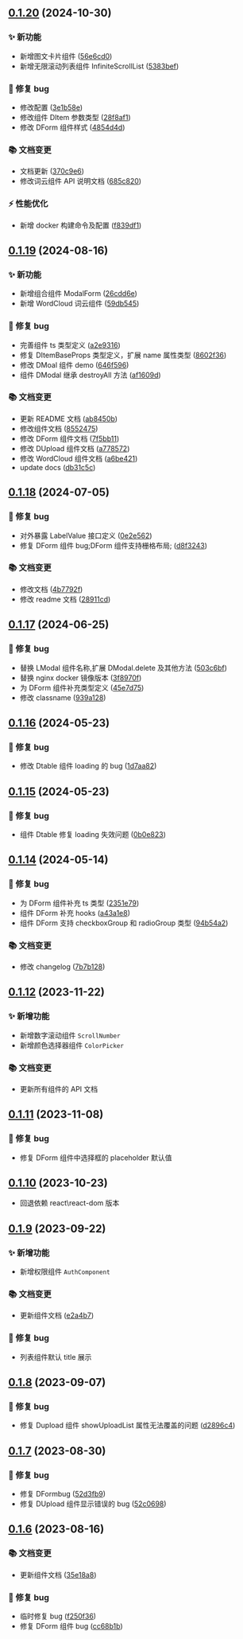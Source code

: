 ## [0.1.20](http://192.168.101.96:8090/pointcloud_frontend/basiclibrary/pcloud-components/compare/v0.1.19...v0.1.20) (2024-10-30)

### ✨ 新功能

- 新增图文卡片组件 ([56e6cd0](http://192.168.101.96:8090/pointcloud_frontend/basiclibrary/pcloud-components/commit/56e6cd07742885ddb3161911e959295c08dd04b5))
- 新增无限滚动列表组件 InfiniteScrollList ([5383bef](http://192.168.101.96:8090/pointcloud_frontend/basiclibrary/pcloud-components/commit/5383bef60ba5ce805ae141cc7edb40b398eec2ad))

### 🐛 修复 bug

- 修改配置 ([3e1b58e](http://192.168.101.96:8090/pointcloud_frontend/basiclibrary/pcloud-components/commit/3e1b58ecb71bf1ae471f10eb2969cdbffa0c5355))
- 修改组件 DItem 参数类型 ([28f8af1](http://192.168.101.96:8090/pointcloud_frontend/basiclibrary/pcloud-components/commit/28f8af15fed39230d5753075fc99dfbba0fdb6cc))
- 修改 DForm 组件样式 ([4854d4d](http://192.168.101.96:8090/pointcloud_frontend/basiclibrary/pcloud-components/commit/4854d4def07f2bbc26297b724609348b449f0ad9))

### 📚 文档变更

- 文档更新 ([370c9e6](http://192.168.101.96:8090/pointcloud_frontend/basiclibrary/pcloud-components/commit/370c9e6ca1c732b0274f1eee3dabdf2a859cc82f))
- 修改词云组件 API 说明文档 ([685c820](http://192.168.101.96:8090/pointcloud_frontend/basiclibrary/pcloud-components/commit/685c8209e7363a3614859f5c614d7ff347cf1030))

### ⚡️ 性能优化

- 新增 docker 构建命令及配置 ([f839df1](http://192.168.101.96:8090/pointcloud_frontend/basiclibrary/pcloud-components/commit/f839df12ac7aee40a6530a5d9760e459664138eb))

## [0.1.19](http://192.168.101.96:8090/pointcloud_frontend/basiclibrary/pcloud-components/compare/v0.1.18...v0.1.19) (2024-08-16)

### ✨ 新功能

- 新增组合组件 ModalForm ([26cdd6e](http://192.168.101.96:8090/pointcloud_frontend/basiclibrary/pcloud-components/commit/26cdd6e93c2dca65c41c19fb8ce8781a8f7a5013))
- 新增 WordCloud 词云组件 ([59db545](http://192.168.101.96:8090/pointcloud_frontend/basiclibrary/pcloud-components/commit/59db545d56ee5e03503e98d3b2dabd033c9c215f))

### 🐛 修复 bug

- 完善组件 ts 类型定义 ([a2e9316](http://192.168.101.96:8090/pointcloud_frontend/basiclibrary/pcloud-components/commit/a2e9316c10525dcdf35a1afa5c876fdc0df406a3))
- 修复 DItemBaseProps 类型定义，扩展 name 属性类型 ([8602f36](http://192.168.101.96:8090/pointcloud_frontend/basiclibrary/pcloud-components/commit/8602f36b2a9063d47b662985f56818458186cefb))
- 修改 DMoal 组件 demo ([646f596](http://192.168.101.96:8090/pointcloud_frontend/basiclibrary/pcloud-components/commit/646f596be3114f74d040067942bdcfc6b0ce1d83))
- 组件 DModal 继承 destroyAll 方法 ([af1609d](http://192.168.101.96:8090/pointcloud_frontend/basiclibrary/pcloud-components/commit/af1609d5d3ae7773c29942160e158ad29dde6ea9))

### 📚 文档变更

- 更新 README 文档 ([ab8450b](http://192.168.101.96:8090/pointcloud_frontend/basiclibrary/pcloud-components/commit/ab8450b2b95898530fe2f105ee0010aac70c0eb1))
- 修改组件文档 ([8552475](http://192.168.101.96:8090/pointcloud_frontend/basiclibrary/pcloud-components/commit/8552475b232192499cd3d064d45c4e25eba5fd32))
- 修改 DForm 组件文档 ([7f5bb11](http://192.168.101.96:8090/pointcloud_frontend/basiclibrary/pcloud-components/commit/7f5bb11a557d36095b8adac99583980e436d8176))
- 修改 DUpload 组件文档 ([a778572](http://192.168.101.96:8090/pointcloud_frontend/basiclibrary/pcloud-components/commit/a778572fee272bb22ba1b5bcd79d315b54320745))
- 修改 WordCloud 组件文档 ([a6be421](http://192.168.101.96:8090/pointcloud_frontend/basiclibrary/pcloud-components/commit/a6be421a188727bc1b22c96aaf29dbebc97b5e18))
- update docs ([db31c5c](http://192.168.101.96:8090/pointcloud_frontend/basiclibrary/pcloud-components/commit/db31c5c259668f50546ccdfc29261514e9337761))

## [0.1.18](http://192.168.101.96:8090/pointcloud_frontend/basiclibrary/pcloud-components/compare/v0.1.17...v0.1.18) (2024-07-05)

### 🐛 修复 bug

- 对外暴露 LabelValue 接口定义 ([0e2e562](http://192.168.101.96:8090/pointcloud_frontend/basiclibrary/pcloud-components/commit/0e2e562542a584b1c974d5a887b31d8f31cd75cf))
- 修复 DForm 组件 bug;DForm 组件支持栅格布局; ([d8f3243](http://192.168.101.96:8090/pointcloud_frontend/basiclibrary/pcloud-components/commit/d8f3243540c2481ce25345663b249bc7d0c55ae9))

### 📚 文档变更

- 修改文档 ([4b7792f](http://192.168.101.96:8090/pointcloud_frontend/basiclibrary/pcloud-components/commit/4b7792fba88a92bee268804a3b7ae6744ff35b1d))
- 修改 readme 文档 ([28911cd](http://192.168.101.96:8090/pointcloud_frontend/basiclibrary/pcloud-components/commit/28911cdd0bc7a3faf6342e43fc7a67ec920b4f9c))

## [0.1.17](http://192.168.101.96:8090/pointcloud_frontend/basiclibrary/pcloud-components/compare/v0.1.16...v0.1.17) (2024-06-25)

### 🐛 修复 bug

- 替换 LModal 组件名称,扩展 DModal.delete 及其他方法 ([503c6bf](http://192.168.101.96:8090/pointcloud_frontend/basiclibrary/pcloud-components/commit/503c6bf34348dbd44d103cad7d4508924b8800de))
- 替换 nginx docker 镜像版本 ([3f8970f](http://192.168.101.96:8090/pointcloud_frontend/basiclibrary/pcloud-components/commit/3f8970fc3fb1dc182bb43b2fe48de88ed6cc389a))
- 为 DForm 组件补充类型定义 ([45e7d75](http://192.168.101.96:8090/pointcloud_frontend/basiclibrary/pcloud-components/commit/45e7d75008dc5fac88653a149dcabf3b24004c57))
- 修改 classname ([939a128](http://192.168.101.96:8090/pointcloud_frontend/basiclibrary/pcloud-components/commit/939a1283754f1618e3af23238bf304c7c3fa5d95))

## [0.1.16](http://192.168.101.96:8090/pointcloud_frontend/basiclibrary/pcloud-components/compare/v0.1.15...v0.1.16) (2024-05-23)

### 🐛 修复 bug

- 修改 Dtable 组件 loading 的 bug ([1d7aa82](http://192.168.101.96:8090/pointcloud_frontend/basiclibrary/pcloud-components/commit/1d7aa821df391cf2779d2da39141cb9a5f0760c3))

## [0.1.15](http://192.168.101.96:8090/pointcloud_frontend/basiclibrary/pcloud-components/compare/v0.1.14...v0.1.15) (2024-05-23)

### 🐛 修复 bug

- 组件 Dtable 修复 loading 失效问题 ([0b0e823](http://192.168.101.96:8090/pointcloud_frontend/basiclibrary/pcloud-components/commit/0b0e823c4b14de68787baf71c06e1e75fe468aa1))

## [0.1.14](http://192.168.101.96:8090/pointcloud_frontend/basiclibrary/pcloud-components/compare/v0.1.12...v0.1.14) (2024-05-14)

### 🐛 修复 bug

- 为 DForm 组件补充 ts 类型 ([2351e79](http://192.168.101.96:8090/pointcloud_frontend/basiclibrary/pcloud-components/commit/2351e79c81cace1ddd4d76661d87f81d1b913520))
- 组件 DForm 补充 hooks ([a43a1e8](http://192.168.101.96:8090/pointcloud_frontend/basiclibrary/pcloud-components/commit/a43a1e81f45e5cd8e6d15c40ad8134204e858940))
- 组件 DForm 支持 checkboxGroup 和 radioGroup 类型 ([94b54a2](http://192.168.101.96:8090/pointcloud_frontend/basiclibrary/pcloud-components/commit/94b54a2a08edc3daf86cd585edff0d37e422ca57))

### 📚 文档变更

- 修改 changelog ([7b7b128](http://192.168.101.96:8090/pointcloud_frontend/basiclibrary/pcloud-components/commit/7b7b128f951942e03c9d71fc8ff17a260afa5b21))

## [0.1.12](https://192.168.101.96:8092/pointcloud_frontend/basiclibrary/pcloud-components/compare/v0.1.11...v0.1.12) (2023-11-22)

### ✨ 新增功能

- 新增数字滚动组件 `ScrollNumber`
- 新增颜色选择器组件 `ColorPicker`

### 📚 文档变更

- 更新所有组件的 API 文档

## [0.1.11](https://192.168.101.96:8092/pointcloud_frontend/basiclibrary/pcloud-components/compare/v0.1.9...v0.1.10) (2023-11-08)

### 🐛 修复 bug

- 修复 DForm 组件中选择框的 placeholder 默认值

## [0.1.10](https://192.168.101.96:8092/pointcloud_frontend/basiclibrary/pcloud-components/compare/v0.1.11...v0.1.12) (2023-10-23)

- 回退依赖 react\react-dom 版本

## [0.1.9](https://192.168.101.96:8092/pointcloud_frontend/basiclibrary/pcloud-components/compare/v0.1.8...v0.1.9) (2023-09-22)

### ✨ 新增功能

- 新增权限组件 `AuthComponent`

### 📚 文档变更

- 更新组件文档 ([e2a4b7](https://192.168.101.96:8092/pointcloud_frontend/basiclibrary/pcloud-components/commit/7bf1950ffa4ee954afb4d3331c1c944756e2a4b7))

### 🐛 修复 bug

- 列表组件默认 title 展示

## [0.1.8](https://192.168.101.96:8092/pointcloud_frontend/basiclibrary/pcloud-components/compare/v0.1.7...v0.1.8) (2023-09-07)

### 🐛 修复 bug

- 修复 Dupload 组件 showUploadList 属性无法覆盖的问题 ([d2896c4](https://192.168.101.96:8092/pointcloud_frontend/basiclibrary/pcloud-components/commit/d2896c498bd409f9dd7a499a7fff9f5000a3d737))

## [0.1.7](https://192.168.101.96:8092/pointcloud_frontend/basiclibrary/pcloud-components/compare/v0.1.6...v0.1.7) (2023-08-30)

### 🐛 修复 bug

- 修复 DFormbug ([52d3fb9](https://192.168.101.96:8092/pointcloud_frontend/basiclibrary/pcloud-components/commit/52d3fb92bd4d74ae782ea40b96ccd4c4a265a8e8))
- 修复 DUpload 组件显示错误的 bug ([52c0698](https://192.168.101.96:8092/pointcloud_frontend/basiclibrary/pcloud-components/commit/52c06988a55486cad8596cf855b27f7d73303342))

## [0.1.6](https://192.168.101.96:8092/pointcloud_frontend/basiclibrary/pcloud-components/compare/v0.1.5...v0.1.6) (2023-08-16)

### 📚 文档变更

- 更新组件文档 ([35e18a8](https://192.168.101.96:8092/pointcloud_frontend/basiclibrary/pcloud-components/commit/35e18a8e75fe331e2609ab25b964805b36aeef5c))

### 🐛 修复 bug

- 临时修复 bug ([f250f36](https://192.168.101.96:8092/pointcloud_frontend/basiclibrary/pcloud-components/commit/f250f362886b2e18ffa3fd0f012ef9a3d66ca4c6))
- 修复 DForm 组件 bug ([cc68b1b](https://192.168.101.96:8092/pointcloud_frontend/basiclibrary/pcloud-components/commit/cc68b1b0fc6ec45f18a0d5cc96a892c62ecaafba))
